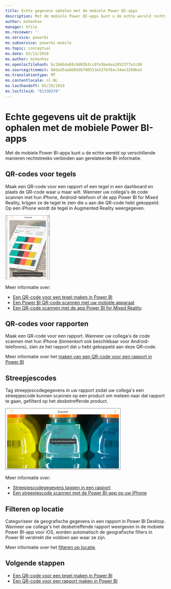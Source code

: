 ```yaml
---
title: Echte gegevens ophalen met de mobiele Power BI-apps
description: Met de mobiele Power BI-apps kunt u de echte wereld rechtstreeks verbinden aan gerelateerde BI-informatie, zonder dat u hoeft te zoeken.
author: mshenhav
manager: kfile
ms.reviewer: ''
ms.service: powerbi
ms.subservice: powerbi-mobile
ms.topic: conceptual
ms.date: 03/13/2018
ms.author: mshenhav
ms.openlocfilehash: bc3b6bdab9c0d02b3cc0fe5be4aa1052377e2c88
ms.sourcegitcommit: 60dad5aa0d85db790553e537bf8ac34ee3289ba3
ms.translationtype: MT
ms.contentlocale: nl-NL
ms.lasthandoff: 05/29/2019
ms.locfileid: "61338378"
---
```

# <a name="get-data-from-the-real-world-with-the-power-bi-mobile-apps"></a>Echte gegevens uit de praktijk ophalen met de mobiele Power BI-apps
Met de mobiele Power BI-apps kunt u de echte wereld op verschillende manieren rechtstreeks verbinden aan gerelateerde BI-informatie. 

## <a name="qr-codes-for-tiles"></a>QR-codes voor tegels
Maak een QR-code voor een rapport of een tegel in een dashboard en plaats de QR-code waar u maar wilt. Wanneer uw collega's de code scannen met hun iPhone, Android-telefoon of de app Power BI for Mixed Reality, krijgen ze de tegel te zien die u aan die QR-code hebt gekoppeld. Op een iPhone wordt de tegel in Augmented Reality weergegeven.

![QR-code](./media/mobile-apps-data-in-real-world-context/power-bi-ios-qr-ar-scanner-small.png)

Meer informatie over:

* [Een QR-code voor een tegel maken in Power BI](../../service-create-qr-code-for-tile.md)
* [Een Power BI QR-code scannen met uw mobiele apparaat](mobile-apps-qr-code.md)
* [Een QR-code scannen met de app Power BI for Mixed Reality](mobile-mixed-reality-app.md#scan-a-report-qr-code-in-holographic-view).

## <a name="qr-codes-for-reports"></a>QR-codes voor rapporten
Maak een QR-code voor een rapport.  Wanneer uw collega's de code scannen met hun iPhone (binnenkort ook beschikbaar voor Android-telefoons), zien ze het rapport dat u hebt gekoppeld aan deze QR-code. 

Meer informatie over het [maken van een QR-code voor een rapport in Power BI](../../service-create-qr-code-for-report.md)

## <a name="barcodes"></a>Streepjescodes
Tag streepjescodegegevens in uw rapport zodat uw collega's een streepjescode kunnen scannen op een product om meteen naar dat rapport te gaan, gefilterd op het desbetreffende product.

![Streepjescode](./media/mobile-apps-data-in-real-world-context/power-bi-barcode-scanner.png)

Meer informatie over:

* [Streepjescodegegevens taggen in een rapport](../../desktop-mobile-barcodes.md)
* [Een streepjescode scannen met de Power BI-app op uw iPhone](mobile-apps-scan-barcode-iphone.md)

## <a name="filter-by-location"></a>Filteren op locatie
Categoriseer de geografische gegevens in een rapport in Power BI Desktop. Wanneer uw collega's het desbetreffende rapport weergeven in de mobiele Power BI-app voor iOS, worden automatisch de geografische filters in Power BI verstrekt die voldoen aan waar ze zijn.

Meer informatie over het [filteren op locatie](mobile-apps-geographic-filtering.md).

## <a name="next-steps"></a>Volgende stappen
* [Een QR-code voor een tegel maken in Power BI](../../service-create-qr-code-for-tile.md)
* [Een QR-code voor een rapport maken in Power BI](../../service-create-qr-code-for-report.md)

